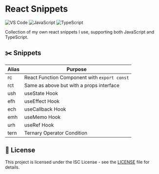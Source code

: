# React Snippets

![VS Code](https://img.shields.io/badge/VS%20Code-0078d7.svg?style=for-the-badge&logo=visual-studio-code&logoColor=white)
![JavaScript](https://img.shields.io/badge/javascript-%23323330.svg?style=for-the-badge&logo=javascript&logoColor=%23F7DF1E)
![TypeScript](https://img.shields.io/badge/typescript-%23007ACC.svg?style=for-the-badge&logo=typescript&logoColor=white)

Collection of my own react snippets I use, supporting both JavaScript and TypeScript.

## ✂️ Snippets

| Alias | Purpose                                      |
|-------|----------------------------------------------|
| rc    | React Function Component with `export const` |
| rct   | Same as above but with a props interface     |
| ush   | useState Hook                                |
| efh   | useEffect Hook                               |
| ech   | useCallback Hook                             |
| emh   | useMemo Hook                                 |
| urh   | useRef Hook                                  |
| tern  | Ternary Operator Condition                   |

## 📄 License

This project is licensed under the ISC License - see the [LICENSE](/LICENSE) file for details.

